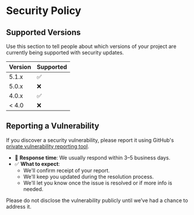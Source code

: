 # Security Policy

## Supported Versions

Use this section to tell people about which versions of your project are
currently being supported with security updates.

| Version | Supported          |
| ------- | ------------------ |
| 5.1.x   | :white_check_mark: |
| 5.0.x   | :x:                |
| 4.0.x   | :white_check_mark: |
| < 4.0   | :x:                |

## Reporting a Vulnerability

If you discover a security vulnerability, please report it using GitHub's [private vulnerability reporting tool](../../security/advisories).

- 📅 **Response time**: We usually respond within 3–5 business days.  
- ✅ **What to expect**:  
  - We'll confirm receipt of your report.  
  - We'll keep you updated during the resolution process.  
  - We'll let you know once the issue is resolved or if more info is needed.

Please do not disclose the vulnerability publicly until we’ve had a chance to address it.